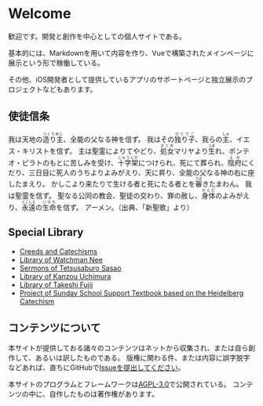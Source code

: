 # Welcome

歓迎です。開発と創作を中心としての個人サイトである。

基本的には、Markdownを用いて内容を作り、Vueで構築されたメインページに展示という形で稼働している。

その他、iOS開発者として提供しているアプリのサポートページと独立展示のプロジェクトなどもあります。

## 使徒信条
我は天地の<ruby>造り主<rp>(</rp><rt>つくりぬし</rt><rp>)</rp></ruby>、全能の父なる神を信ず。 我はその<ruby>独り子<rp>(</rp><rt>ひとりご</rt><rp>)</rp></ruby>、我らの<ruby>主<rp>(</rp><rt>しゅ</rt><rp>)</rp></ruby>、イエス・キリストを信ず。 主は聖霊によりてやどり、<ruby>処女<rp>(</rp><rt>おとめ</rt><rp>)</rp></ruby>マリヤより<ruby>生<rp>(</rp><rt>うま</rt><rp>)</rp></ruby>れ、ポンテオ・ピラトのもとに苦しみを受け、<ruby>十字架<rp>(</rp><rt>じゅうじか</rt><rp>)</rp></ruby>につけられ、死にて葬られ、<ruby>陰府<rp>(</rp><rt>よみ</rt><rp>)</rp></ruby>にくだり、三日目に死人のうちよりよみがえり、天に昇り、全能の父なる神の右に座したまえり。 かしこより来たりて生ける者と死にたる者とを<ruby>審<rp>(</rp><rt>さば</rt><rp>)</rp></ruby>きたまわん。 我は聖霊を信ず。 聖なる公同の教会、聖徒の交わり、罪の赦し、<ruby>身体<rp>(</rp><rt>からだ</rt><rp>)</rp></ruby>のよみがえり、<ruby>永遠<rp>(</rp><rt>とこしえ</rt><rp>)</rp></ruby>の<ruby>生命<rp>(</rp><rt>いのち</rt><rp>)</rp></ruby>を信ず。 アーメン。（出典、「新聖歌」より）

## Special Library

* [Creeds and Catechisms](https://sinri.github.io/CreedsAndCatechisms/)
* [Library of Watchman Nee](./WatchmanNee/)
* [Sermons of Tetsusaburo Sasao](./TetsusaburoSasao/)
* [Library of Kanzou Uchimura](./UchimuraKanzou/)
* [Library of Takeshi Fujii](./TakeshiFujii/)
* [Project of Sunday School Support Textbook based on the Heidelberg Catechism](./SSSTHC/)

## コンテンツについて

本サイトが提供しておる諸々のコンテンツはネットから収集され、または自ら創作して、あるいは訳したものである。
版権に関わる件、または内容に誤字脱字などあれば、直ちにGitHubで[Issueを提出してください](https://github.com/sinri/sinri.github.io/issues/new)。

本サイトのプログラムとフレームワークは[AGPL-3.0](https://github.com/sinri/sinri.github.io/blob/master/LICENSE)で公開されている。
コンテンツの中に、自作したものは著作権があります。